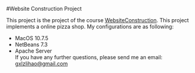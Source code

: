 #Website Construction Project  

This project is the project of the course [WebsiteConstruction](https://www.it.uu.se/edu/course/homepage/websiteconst/st13). This project implements a online pizza shop. My configurations are as following:  
* MacOS 10.7.5
* NetBeans 7.3
* Apache Server  
If you have any further questions, please send me an email: gxlzlihao@gmail.com  